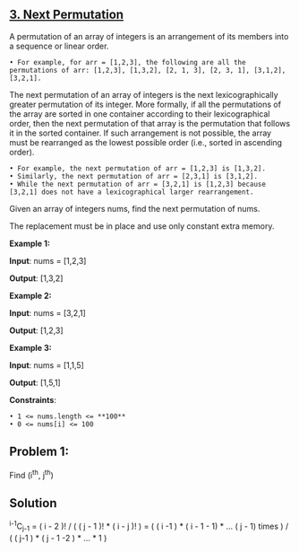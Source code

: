 <h2><a href="https://leetcode.com/problems/next-permutation/description/">3. Next Permutation</a></h2>

A permutation of an array of integers is an arrangement of its members into a sequence or linear order.

    • For example, for arr = [1,2,3], the following are all the permutations of arr: [1,2,3], [1,3,2], [2, 1, 3], [2, 3, 1], [3,1,2], [3,2,1].

The next permutation of an array of integers is the next lexicographically greater permutation of its integer. More formally, if all the permutations of the array are sorted in one container according to their lexicographical order, then the next permutation of that array is the permutation that follows it in the sorted container. If such arrangement is not possible, the array must be rearranged as the lowest possible order (i.e., sorted in ascending order).

    • For example, the next permutation of arr = [1,2,3] is [1,3,2].
    • Similarly, the next permutation of arr = [2,3,1] is [3,1,2].
    • While the next permutation of arr = [3,2,1] is [1,2,3] because [3,2,1] does not have a lexicographical larger rearrangement.

Given an array of integers nums, find the next permutation of nums.

The replacement must be in place and use only constant extra memory.



**Example 1:**

**Input**: nums = [1,2,3]

**Output**: [1,3,2]


**Example 2:**

**Input**: nums = [3,2,1]

**Output**: [1,2,3]

**Example 3:**

**Input**: nums = [1,1,5]

**Output**: [1,5,1]

**Constraints**:

    • 1 <= nums.length <= **100**
    • 0 <= nums[i] <= 100

<h2>Problem 1: </h2>
Find (i<sup>th</sup>, j<sup>th</sup>)

<h2>Solution</h2>
<sup>i-1</sup>C<sub>j-1</sub> = ( i - 2 )! / ( ( j - 1 )! * ( i - j )! ) = ( ( i -1 ) * ( i - 1 - 1) * ... ( j - 1) times ) / ( ( j-1 ) * ( j - 1 -2 ) * ... * 1 )

